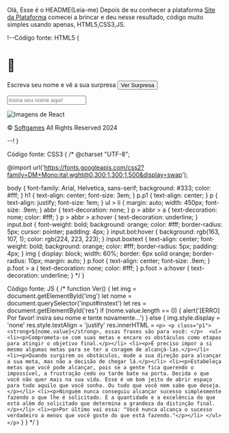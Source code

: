 Olá, Esse é o HEADME(Leia-me)
Depois de eu conhecer a plataforma <a href="https://www.fronteditor.dev">Site da Plataforma</a> comecei a brincar e deu nesse resultado, código muito simples usando apenas, HTML5,CSS3,JS.

!--Código fonte: HTML5 {
  <!DOCTYPE html>
<html lang="en">
<head>
  <meta charset="UTF-8">
  <meta http-equiv="X-UA-Compatible" content="IE=edge">
  <meta name="viewport" content="width=device-width, initial-scale=1.0">
  <title>É Surpresa😊</title>
</head>
<body>
    <h1>&#x1f979</h1>
    <p class="p1">
        Escreva seu nome e vê a sua surpresa
    <abbr title="clique para ver a sua surpresa...">
  <input class="bot" type="button" value="Ver Surpresa" onclick="Ver()">
    </abbr>
    </p>
    <p class="boxtext p1">
  <input class="boxtext" type="text" name="instext" id="instext" placeholder="insira seu nome aqui!">
    </p>
    <div id="res">
      <img id="img" src="https://media.licdn.com/dms/image/C4D22AQGSV699onYgLQ/feedshare-shrink_1280/0/1675048683850?e=1710374400&v=beta&t=Nbhk8Xp2c7DaeuQr9SdHqkWBBSidFC698WjgrCsPrdg" alt="Imagens de React">
    </div>
    <footer>
    <p class="foot">
    &COPY; <a href="https://github.com/isaacsontyimanda">Softgames</a> All Rights Reserved 2024
    </p>
    </footer>
</body>
</html>
--!
}

Código fonte: CSS3 {
  /*
    @charset "UTF-8";

@import url('https://fonts.googleapis.com/css2?family=DM+Mono:ital,wght@0,300;1,300;1,500&display=swap');

body {
  font-family: Arial, Helvetica, sans-serif;
  background: #333;
  color: #fff;
}
h1 {
  text-align: center;
  font-size: 3em;
}
p.p1 {
  text-align: center;
}
p {
  text-align: justify;
  font-size: 1em;
}
ul > li {
  margin: auto;
  width: 450px;
  font-size: .9em;
}
abbr {
  text-decoration: none;
}
p > abbr > a {
  text-decoration: none;
  color: #fff;
}
p > abbr > a:hover {
  text-decoration: underline;
}
input.bot {
  font-weight: bold;
  background: orange;
  color: #fff;
  border-radius: 5px;
  cursor: pointer;
  padding: 4px;
}
input.bot:hover {
  background: rgb(163, 107, 1);
  color: rgb(224, 223, 223);
}
input.boxtext {
  text-align: center;
  font-weight: bold;
  background: orange;
  color: #fff;
  border-radius: 5px;
  padding: 4px;
}
img {
  display: block;
  width: 60%;
  border: 6px solid orange;
  border-radius: 10px;
  margin: auto;
}
p.foot {
  text-align: center;
  font-size: .9em;
}
p.foot > a {
  text-decoration: none;
  color: #fff;
}
p.foot > a:hover {
  text-decoration: underline;
}
  */
}

Código fonte: JS {
  /*
    function Ver() {
  let img = document.getElementById('img')
  let nome = document.querySelector('input#instext')
  let res = document.getElementById('res')
  if (nome.value.length == 0) {
    alert('[ERRO] Por favor! insira seu nome e tente novamente...')
  } else {
    img.style.display = 'none'
    res.style.textAlign = 'justify'
    res.innerHTML = `<p>
      <p class="p1"><strong>${nome.value}</strong>, essas frases são para você: </p> 
      <ul>
      <li><p>Comprometa-se com suas metas e encare os obstáculos como etapas para atingir o objetivo final.</p></li>
      <li><p>É preciso impor a si mesmo algumas metas para se ter a coragem de alcançá-las.</p></li>
      <li><p>Quando surgirem os obstáculos, mude a sua direção para alcançar a sua meta, mas não a decisão de chegar lá.</p></li>
      <li><p>Estabeleça metas que você pode alcançar, pois se a gente fica querendo o impossível, a frustração cedo ou tarde bate na porta. Decida o que você não quer mais na sua vida. Esse é um bom jeito de abrir espaço para tudo aquilo que você sonha. Ou tudo que você nem sabe que deseja.</p></li>
      <li><p>Ninguém nunca conseguiu alcançar sucesso simplesmente fazendo o que lhe é solicitado. É a quantidade e a excelência do que está além do solicitado que determina a grandeza da distinção final.</p></li>
      <li><p>Por último vai essa: "Você nunca alcança o sucesso verdadeiro a menos que você goste do que está fazendo."</p></li>
      </ul>
    </p>`
  }
}
  */
}